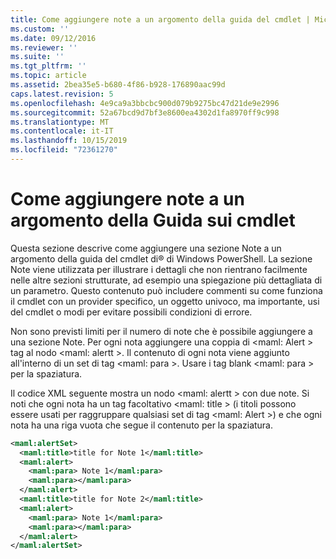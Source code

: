 ```yaml
---
title: Come aggiungere note a un argomento della guida del cmdlet | Microsoft Docs
ms.custom: ''
ms.date: 09/12/2016
ms.reviewer: ''
ms.suite: ''
ms.tgt_pltfrm: ''
ms.topic: article
ms.assetid: 2bea35e5-b680-4f86-b928-176890aac99d
caps.latest.revision: 5
ms.openlocfilehash: 4e9ca9a3bbcbc900d079b9275bc47d21de9e2996
ms.sourcegitcommit: 52a67bcd9d7bf3e8600ea4302d1fa8970ff9c998
ms.translationtype: MT
ms.contentlocale: it-IT
ms.lasthandoff: 10/15/2019
ms.locfileid: "72361270"
---
```

# <a name="how-to-add-notes-to-a-cmdlet-help-topic"></a>Come aggiungere note a un argomento della Guida sui cmdlet

Questa sezione descrive come aggiungere una sezione Note a un argomento della guida del cmdlet di® di Windows PowerShell. La sezione Note viene utilizzata per illustrare i dettagli che non rientrano facilmente nelle altre sezioni strutturate, ad esempio una spiegazione più dettagliata di un parametro. Questo contenuto può includere commenti su come funziona il cmdlet con un provider specifico, un oggetto univoco, ma importante, usi del cmdlet o modi per evitare possibili condizioni di errore.

Non sono previsti limiti per il numero di note che è possibile aggiungere a una sezione Note. Per ogni nota aggiungere una coppia di \<maml: Alert > tag al nodo \<maml: alertt >. Il contenuto di ogni nota viene aggiunto all'interno di un set di tag \<maml: para >. Usare i tag blank \<maml: para > per la spaziatura.

Il codice XML seguente mostra un nodo \<maml: alertt > con due note. Si noti che ogni nota ha un tag facoltativo \<maml: title > (i titoli possono essere usati per raggruppare qualsiasi set di tag \<maml: Alert >) e che ogni nota ha una riga vuota che segue il contenuto per la spaziatura.

```xml
<maml:alertSet>
  <maml:title>title for Note 1</maml:title>
  <maml:alert>
    <maml:para> Note 1</maml:para>
    <maml:para></maml:para>
  </maml:alert>
  <maml:title>title for Note 2</maml:title>
  <maml:alert>
    <maml:para> Note 1</maml:para>
    <maml:para></maml:para>
  </maml:alert>
</maml:alertSet>
```



